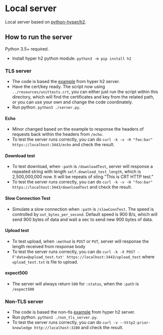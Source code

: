 # Local server

Local server based on [python-hyper/h2](https://github.com/python-hyper/h2).

## How to run the server

Python 3.5+ required.

* Install hyper h2 python module. `python3 -m pip install h2`

### TLS server

* The code is based the [example](https://github.com/python-hyper/h2/blob/master/examples/asyncio/asyncio-server.py) from hyper h2 server.
* Have the cert/key ready. The script now using `../resources/unittests.crt`, you can either just run the script within this directory, which will find the certificates and key from the related path, or you can use your own and change the code coordinately.
* Run python. `python3 ./server.py`.

#### Echo

* Minor changed based on the example to response the headers of requests back within the headers from `/echo`.
* To test the server runs correctly, you can do `curl -k -v -H "foo:bar" https://localhost:3443/echo` and check the result.

#### Download test

* To test download, when `:path` is `/downloadTest`, server will response a repeated string with length `self.download_test_length`, which is 2,500,000,000 now. It will be repeats of sting "This is CRT HTTP test."
* To test the server runs correctly, you can do `curl -k -v -H "foo:bar" https://localhost:3443/downloadTest` and check the result.

#### Slow Connection Test

* Simulate a slow connection when `:path` is `/slowConnTest`. The speed is controlled by `out_bytes_per_second`. Default speed is 900 B/s, which will send 900 bytes of data and wait a sec to send new 900 bytes of data.

#### Upload test

* To test upload, when `:method` is `POST` or `PUT`, server will response the length received from response body
* To test the server runs correctly, you can do `curl -k -X POST -F'data=@upload_test.txt' https://localhost:3443/upload_test` where `upload_test.txt` is file to upload.

#### expect500

* The server will always return `500` for `:status`, when the `:path` is `/expect500`

### Non-TLS server

* The code is based the non-tls [example](http://python-hyper.org/projects/h2/en/stable/basic-usage.html) from hyper h2 server.
* Run python. `python3 ./non_tls_server.py`.
* To test the server runs correctly, you can do `curl -v --http2-prior-knowledge http://localhost:3280` and check the result.
